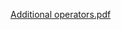 [Additional operators.pdf](..%2F..%2F..%2F..%2F..%2F..%2FDocuments%2FPrinting%20material%20python%2Fpython%20fundamentals%2FAdditional%20operators.pdf)